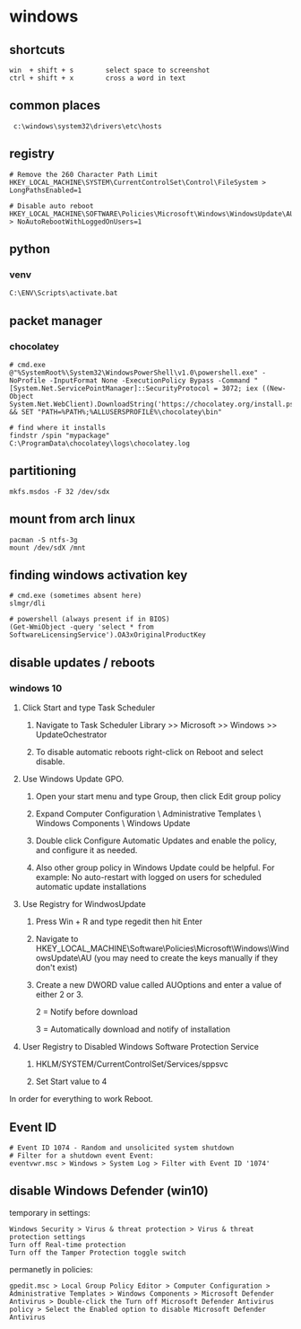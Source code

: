# windows

## shortcuts

    win  + shift + s        select space to screenshot
    ctrl + shift + x        cross a word in text

## common places

     c:\windows\system32\drivers\etc\hosts

## registry

    # Remove the 260 Character Path Limit
    HKEY_LOCAL_MACHINE\SYSTEM\CurrentControlSet\Control\FileSystem > LongPathsEnabled=1

    # Disable auto reboot
    HKEY_LOCAL_MACHINE\SOFTWARE\Policies\Microsoft\Windows\WindowsUpdate\AU > NoAutoRebootWithLoggedOnUsers=1

## python

### venv

    C:\ENV\Scripts\activate.bat

## packet manager

### chocolatey

    # cmd.exe
    @"%SystemRoot%\System32\WindowsPowerShell\v1.0\powershell.exe" -NoProfile -InputFormat None -ExecutionPolicy Bypass -Command "[System.Net.ServicePointManager]::SecurityProtocol = 3072; iex ((New-Object System.Net.WebClient).DownloadString('https://chocolatey.org/install.ps1'))" && SET "PATH=%PATH%;%ALLUSERSPROFILE%\chocolatey\bin"

    # find where it installs
    findstr /spin "mypackage" C:\ProgramData\chocolatey\logs\chocolatey.log

## partitioning

    mkfs.msdos -F 32 /dev/sdx

## mount from arch linux

    pacman -S ntfs-3g
    mount /dev/sdX /mnt

## finding windows activation key

    # cmd.exe (sometimes absent here)
    slmgr/dli

    # powershell (always present if in BIOS)
    (Get-WmiObject -query 'select * from SoftwareLicensingService').OA3xOriginalProductKey

## disable updates / reboots

### windows 10

1. Click Start and type Task Scheduler

    1. Navigate to Task Scheduler Library >> Microsoft >> Windows >> UpdateOchestrator

    2. To disable automatic reboots right-click on Reboot and select disable.

2. Use Windows Update GPO.

    1. Open your start menu and type Group, then click Edit group policy

    2. Expand Computer Configuration \ Administrative Templates \ Windows Components \ Windows Update

    3. Double click Configure Automatic Updates and enable the policy, and configure it as needed.

    4. Also other group policy in Windows Update could be helpful. For example: No auto-restart with logged on users for scheduled automatic update installations

3. Use Registry for WindwosUpdate

    1. Press Win + R and type regedit then hit Enter

    2. Navigate to HKEY_LOCAL_MACHINE\Software\Policies\Microsoft\Windows\WindowsUpdate\AU (you may need to create the keys manually if they don't exist)

    3. Create a new DWORD value called AUOptions and enter a value of either 2 or 3.

        2 = Notify before download

        3 = Automatically download and notify of installation

4. User Registry to Disabled Windows Software Protection Service

    1. HKLM/SYSTEM/CurrentControlSet/Services/sppsvc

    2. Set Start value to 4

In order for everything to work Reboot.

## Event ID

    # Event ID 1074 - Random and unsolicited system shutdown
    # Filter for a shutdown event Event:
    eventvwr.msc > Windows > System Log > Filter with Event ID '1074'

## disable Windows Defender (win10)

temporary in settings:

    Windows Security > Virus & threat protection > Virus & threat protection settings
    Turn off Real-time protection
    Turn off the Tamper Protection toggle switch

permanetly in policies:

    gpedit.msc > Local Group Policy Editor > Computer Configuration > Administrative Templates > Windows Components > Microsoft Defender Antivirus > Double-click the Turn off Microsoft Defender Antivirus policy > Select the Enabled option to disable Microsoft Defender Antivirus
